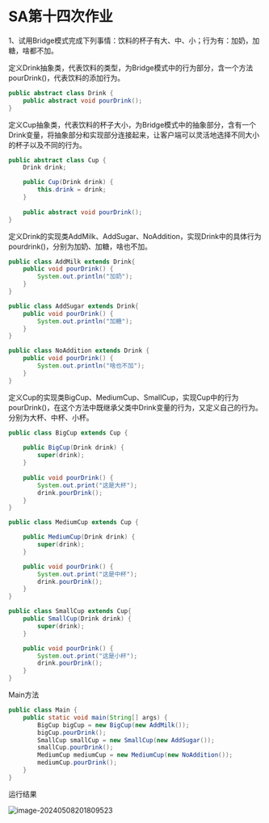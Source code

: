 # SA第十四次作业

1、试用Bridge模式完成下列事情：饮料的杯子有大、中、小；行为有：加奶，加糖，啥都不加。

定义Drink抽象类，代表饮料的类型，为Bridge模式中的行为部分，含一个方法pourDrink()，代表饮料的添加行为。

```java
public abstract class Drink {
    public abstract void pourDrink();
}
```

定义Cup抽象类，代表饮料的杯子大小，为Bridge模式中的抽象部分，含有一个Drink变量，将抽象部分和实现部分连接起来，让客户端可以灵活地选择不同大小的杯子以及不同的行为。

```java
public abstract class Cup {
    Drink drink;

    public Cup(Drink drink) {
        this.drink = drink;
    }
    
    public abstract void pourDrink();
}
```

定义Drink的实现类AddMilk、AddSugar、NoAddition，实现Drink中的具体行为pourdrink()，分别为加奶、加糖，啥也不加。

```java
public class AddMilk extends Drink{
    public void pourDrink() {
        System.out.println("加奶");
    }
}
```

```java
public class AddSugar extends Drink{
    public void pourDrink() {
        System.out.println("加糖");
    }
}
```

```java
public class NoAddition extends Drink {
    public void pourDrink() {
        System.out.println("啥也不加");
    }
}
```

定义Cup的实现类BigCup、MediumCup、SmallCup，实现Cup中的行为pourDrink()，在这个方法中既继承父类中Drink变量的行为，又定义自己的行为。分别为大杯、中杯、小杯。

```java
public class BigCup extends Cup {
    
    public BigCup(Drink drink) {
        super(drink);
    }
    
    public void pourDrink() {
        System.out.print("这是大杯");
        drink.pourDrink();
    }
}
```

```java
public class MediumCup extends Cup {

    public MediumCup(Drink drink) {
        super(drink);
    }

    public void pourDrink() {
        System.out.print("这是中杯");
        drink.pourDrink();
    }
}
```

```java
public class SmallCup extends Cup{
    public SmallCup(Drink drink) {
        super(drink);
    }

    public void pourDrink() {
        System.out.print("这是小杯");
        drink.pourDrink();
    }
}
```

Main方法

```java
public class Main {
    public static void main(String[] args) {
        BigCup bigCup = new BigCup(new AddMilk());
        bigCup.pourDrink();
        SmallCup smallCup = new SmallCup(new AddSugar());
        smallCup.pourDrink();
        MediumCup mediumCup = new MediumCup(new NoAddition());
        mediumCup.pourDrink();
    }
}
```

运行结果

![image-20240508201809523](C:\Users\CC507\AppData\Roaming\Typora\typora-user-images\image-20240508201809523.png)